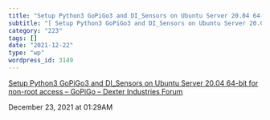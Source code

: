 ```yaml
---
title: "Setup Python3 GoPiGo3 and DI_Sensors on Ubuntu Server 20.04 64-bit for non-root access – GoPiGo – Dexter Industries Forum"
subtitle: "[ Setup Python3 GoPiGo3 and DI_Sensors on Ubuntu Server 20.04 64-bit for non-root access – GoPiGo – ..."
category: "223"
tags: []
date: "2021-12-22"
type: "wp"
wordpress_id: 3149
---
```

[ Setup Python3 GoPiGo3 and DI_Sensors on Ubuntu Server 20.04 64-bit for non-root access – GoPiGo – Dexter Industries Forum](https://forum.dexterindustries.com/t/setup-python3-gopigo3-and-di-sensors-on-ubuntu-server-20-04-64-bit-for-non-root-access/8305/17)
 
December 23, 2021 at 01:29AM